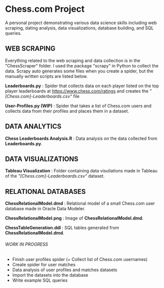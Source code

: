 # Chess.com Project
A personal project demonstrating various data science skills including web scraping, dating analysis, data visualizations, database building, and SQL queries.

## WEB SCRAPING
Everything related to the web scraping and data collection is in the "ChessScraper" folder. I used the package "scrapy" in Python to collect the data. Scrapy auto generates some files when you create a spider, but the manually written scripts are listed below.

**Leaderboards.py** : Spider that collects data on each player listed on the top player leaderboards at https://www.chess.com/ratings and creates the *"[Chess.com]-Leaderboards.csv"* file

**User-Profiles.py (WIP)** : Spider that takes a list of Chess.com users and collects data from their profiles and places them in a dataset.

## DATA ANALYTICS
**Chess Leaderboards Analysis.R** : Data analysis on the data collected from **Leaderboards.py**.

## DATA VISUALIZATIONS
**Tableau Visualization** : Folder containing data visuliations made in Tableau of the *"[Chess.com]-Leaderboards.csv"* dataset.

## RELATIONAL DATABASES
**ChessRelationalModel.dmd** : Relational model of a small Chess.com user database made in Oracle Data Modeler.

**ChessRelationalModel.png** : Image of **ChessRelationalModel.dmd**.

**ChessTableGeneration.ddl** : SQL tables generated from **ChessRelationalModel.dmd**.


###### WORK IN PROGRESS
- Finish user profiles spider (+ Collect list of Chess.com usernames)
- Create spider for user matches
- Data analysis of user profiles and matches datasets
- Import the datasets into the database
- Write example SQL queries

